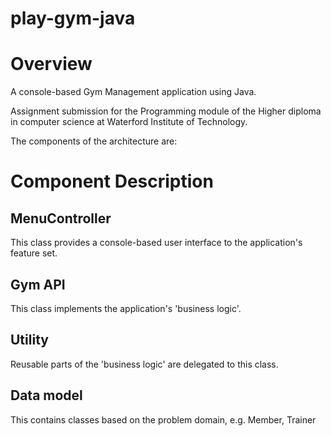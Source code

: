 # play-gym-java


# Overview

A console-based Gym Management application using Java.

Assignment submission for the Programming module of the Higher diploma in computer science at Waterford Institute of Technology.

The components of the architecture are:

# Component	Description
## MenuController	
This class provides a console-based user interface to the application's feature set.

## Gym API	
This class implements the application's 'business logic'.

## Utility	
Reusable parts of the 'business logic' are delegated to this class.

## Data model	
This contains classes based on the problem domain, e.g. Member, Trainer
 

